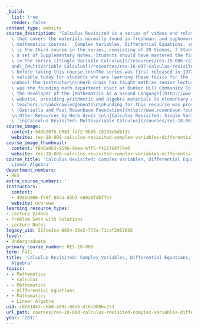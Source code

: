 ```yaml
---
_build:
  list: true
  render: false
content_type: website
course_description: "Calculus Revisited is a series of videos and related resources\
  \ that covers the materials normally found in freshman- and sophomore-level introductory\
  \ mathematics courses. _Complex Variables, Differential Equations, and Linear Algebra_\
  \ is the third course in the series, consisting of 20 Videos, 3 Study Guides, and\
  \ a set of Supplementary Notes. Students should have mastered the first two courses\
  \ in the series ([Single Variable Calculus](/resources/res-18-006-calculus-revisited-single-variable-calculus-fall-2010/index.htm)\_\
  and\_[Multivariable Calculus](/resources/res-18-007-calculus-revisited-multivariable-calculus-fall-2011/index.htm))\
  \ before taking this course.\n\nThe series was first released in 1972, but equally\
  \ valuable today for students who are learning these topics for the first time.\n\
  \nAbout the Instructor\n\nHerb Gross has taught math as senior lecturer at MIT and\
  \ was the founding math department chair at Bunker Hill Community College. He is\
  \ the developer of the [Mathematics As A Second Language](http://www.mathasasecondlanguage.org/)\
  \ website, providing arithmetic and algebra materials to elementary and middle school\
  \ teachers.\n\nAcknowledgements\n\nFunding for this resource was provided by the\
  \ [Gabriella and Paul Rosenbaum Foundation](http://www.rosenbaum-foundation.org/).\n\
  \n_Other Resources by Herb Gross_\n\n[Calculus Revisited: Single Variable Calculus](/courses/res-18-006-calculus-revisited-single-variable-calculus-fall-2010/)\_\
  \  \n[Calculus Revisited: Multivariable Calculus](/courses/res-18-007-calculus-revisited-multivariable-calculus-fall-2011/)"
course_image:
  content: 948b2075-b983-fdf2-9b85-18199e5db13c
  website: res-18-008-calculus-revisited-complex-variables-differential-equations-and-linear-algebra-fall-2011
course_image_thumbnail:
  content: f848a063-9596-9bea-bff5-f421f68f74e0
  website: res-18-008-calculus-revisited-complex-variables-differential-equations-and-linear-algebra-fall-2011
course_title: 'Calculus Revisited: Complex Variables, Differential Equations, and
  Linear Algebra'
department_numbers:
- RES
extra_course_numbers: ''
instructors:
  content:
  - 494bb006-f78f-88aa-d3b3-e60a0fdbffe7
  website: ocw-www
learning_resource_types:
- Lecture Videos
- Problem Sets with Solutions
- Lecture Notes
legacy_uid: 517ce3ce-8654-36e5-773a-71caf2957695
level:
- Undergraduate
primary_course_number: RES.18-008
term: Fall
title: 'Calculus Revisited: Complex Variables, Differential Equations, and Linear
  Algebra'
topics:
- - Mathematics
  - Calculus
- - Mathematics
  - Differential Equations
- - Mathematics
  - Linear Algebra
uid: c0e01843-c6b0-469c-88db-d16c988bc253
url_path: courses/res-18-008-calculus-revisited-complex-variables-differential-equations-and-linear-algebra-fall-2011
year: '2011'
---
```

